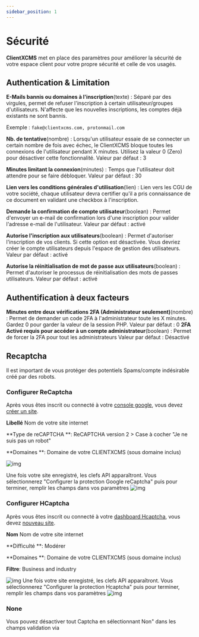 ```yaml
---
sidebar_position: 1
---
```


# Sécurité
**ClientXCMS** met en place des paramètres pour améliorer la sécurité de votre espace client pour votre propre sécurité et celle de vos usagés.

## Authentication & Limitation
**E-Mails bannis ou domaines à l'inscription**(texte) : Séparé par des virgules, permet de refuser l'inscription à certain utilisateur/groupes d'utilisateurs. N'affecte que les nouvelles inscriptions, les comptes déjà existants ne sont bannis.

Exemple : `fake@clientxcms.com, protonmail.com`

**Nb. de tentative**(nombre) : Lorsqu'un utilisateur essaie de se connecter un certain nombre de fois avec échec, le ClientXCMS bloque toutes les connexions de l'utilisateur pendant X minutes. Utilisez la valeur 0 (Zero) pour désactiver cette fonctionnalité. Valeur par défaut : 3

**Minutes limitant la connexion**(minutes) : Temps que l'utilisateur doit attendre pour se faire débloquer. Valeur par défaut : 30

**Lien vers les conditions générales d'utilisation**(lien) : Lien vers les CGU de votre société, chaque utilisateur devra certifier qu'il a pris connaissance de ce document en validant une checkbox à l'inscription.

**Demande la confirmation de compte utilisateur**(boolean) : Permet d'envoyer un e-mail de confirmation lors d'une inscription pour valider l'adresse e-mail de l'utilisateur. Valeur par défaut : activé

**Autorise l'inscription aux utilisateurs**(boolean) : Permet d'autoriser l'inscription de vos clients. Si cette option est désactivée. Vous devriez créer le compte utilisateurs depuis l'espace de gestion des utilisateurs. Valeur par défaut : activé

**Autorise la réinitialisation de mot de passe aux utilisateurs**(boolean) : Permet d'autoriser le processus de réinitialisation des mots de passes utilisateurs. Valeur par défaut : activé
## Authentification à deux facteurs
**Minutes entre deux vérifications 2FA (Administrateur seulement)**(nombre) : Permet de demander un code 2FA à l'administrateur toute les X minutes. Gardez 0 pour garder la valeur de la session PHP. Valeur par défaut : 0
**2FA Activé requis pour accéder à un compte administrateur**(boolean) : Permet de forcer la 2FA pour tout les administrateurs Valeur par défaut : Désactivé

## Recaptcha
Il est important de vous protéger des potentiels Spams/compte indésirable créé par des robots.
### Configurer ReCaptcha
Après vous êtes inscrit ou connecté à votre [console google](https://www.google.com/recaptcha/admin/), vous devez [créer un site](https://www.google.com/recaptcha/admin/create).

**Libellé** Nom de votre site internet 

**Type de reCAPTCHA **: ReCAPTCHA version 2 > Case à cocher "Je ne suis pas un robot"

**Domaines **: Domaine de votre CLIENTXCMS (sous domaine inclus)

![img](https://media.discordapp.net/attachments/475073153509490689/957054073738248212/registered.png)

Une fois votre site enregistré, les clefs API apparaîtront. Vous sélectionnerez "Configurer la protection Google reCaptcha" puis pour terminer, remplir les champs dans vos paramètres
![img](https://media.discordapp.net/attachments/475073153509490689/957054632042070016/unknown.png)
### Configurer HCaptcha
Après vous êtes inscrit ou connecté à votre [dashboard Hcaptcha](https://dashboard.hcaptcha.com/overview), vous devez [nouveau site](https://dashboard.hcaptcha.com/sites/new).

**Nom** Nom de votre site internet

**Difficulté **: Modérer

**Domaines **: Domaine de votre CLIENTXCMS (sous domaine inclus)

**Filtre**: Business and industry

![img](https://media.discordapp.net/attachments/475073153509490689/957056521865404446/registering.png)
Une fois votre site enregistré, les clefs API apparaîtront. Vous sélectionnerez "Configurer la protection Hcaptcha" puis pour terminer, remplir les champs dans vos paramètres
![img](https://media.discordapp.net/attachments/475073153509490689/957059536232022068/unknown.png)
### None
Vous pouvez désactiver tout Captcha en sélectionnant Non" dans les champs validation via
